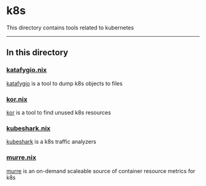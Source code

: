 # k8s

This directory contains tools related to kubernetes

---

## In this directory

### [katafygio.nix](./katafygio.nix)

[katafygio](https://github.com/bpineau/katafygio) is a tool to dump k8s objects to files

### [kor.nix](./kor.nix)

[kor](https://github.com/yonahd/kor) is a tool to find unused k8s resources

### [kubeshark.nix](./kubeshark.nix)

[kubeshark](https://github.com/kubeshark/kubeshark) is a k8s traffic analyzers

### [murre.nix](./murre.nix)

[murre](https://github.com/groundcover-com/murre) is an on-demand scaleable source of container resource metrics for k8s
